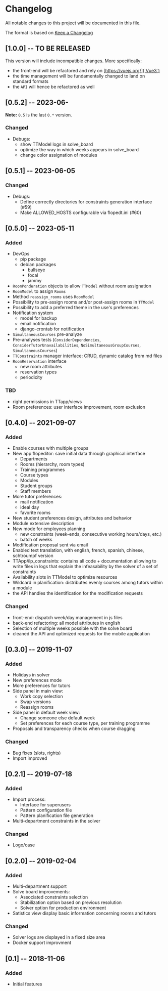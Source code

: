 # Changelog
All notable changes to this project will be documented in this file.

The format is based on [Keep a Changelog](https://keepachangelog.com/en/1.0.0/)




## [1.0.0] -- TO BE RELEASED
This version will include incompatible changes. More specifically:
- the front-end will be refactored and rely on [https://vuejs.org/](`Vue3`)
- the time management will be fundamentally changed to land on standard formats
- the `API` will hence be refactored as well

## [0.5.2] -- 2023-06-
**Note:** `0.5` is the last `0.*` version.
### Changed
- Debugs:
  - show TTModel logs in solve_board
  - optimize the way in which weeks appears in solve_board
  - change color assignation of modules

## [0.5.1] -- 2023-06-05
### Changed
- Debugs:
  - Define correctly directories for constraints generation interface (#59) 
  - Make ALLOWED_HOSTS configurable via flopedt.ini (#60)

## [0.5.0] -- 2023-05-11
### Added
- DevOps
  - pip package
  - debian packages
    - bullseye
    - focal
    - jammy
- `RoomPonderation` objects to allow `TTModel` without room assignation
- `RoomModel` to assign `Rooms`
- Method `reassign_rooms` uses `RoomModel`
- Possibility to pre-assign rooms and/or post-assign rooms in `TTModel`
- Possibility to add a preferred theme in the use's preferences
- Notification system
  - model for backup
  - email notification
  - django-crontab for notification
- `SimultaneousCourses` pre-analyze
- Pre-analyses tests (`ConsiderDependencies`, `ConsiderTutorUnavailabilities`, 
  `NoSimultaneousGroupCourses`, `SimultaneousCourses`)
- `TTConstraints` manager interface: CRUD, dynamic catalog from md files
- `RoomReservation` interface
  - new room attributes
  - reservation types
  - periodicity

### TBD
- right permissions in TTapp/views
- Room preferences: user interface improvement, room exclusion

## [0.4.0] -- 2021-09-07
### Added
- Enable courses with multiple groups
- New app flopeditor: save initial data through graphical interface
  - Departments
  - Rooms (hierarchy, room types)
  - Training programmes
  - Course types
  - Modules
  - Student groups
  - Staff members
- More tutor preferences:
  - mail notification
  - ideal day
  - favorite rooms
- New student preferences design, attributes and behavior
- Module extensive description
- New mode for employees planning
  - new constraints (week-ends, consecutive working hours/days, etc.)
  - batch of weeks
- Modification proposal sent via email
- Enabled text translation, with english, french, spanish, chinese,
  schtroumpf version
- TTApp/ilp_constraints: contains all code + documentation allowing
  to write files in logs that explain the infeasability by the solver
  of a set of constraints
- Availability slots in TTModel to optimize resources
- Wildcard in planification: distributes evenly courses among tutors within a
  module
- the API handles the identification for the modification requests

### Changed
- front-end: dispatch week/day management in js files
- back-end refactoring: all model attributes in english
- Selection of multiple weeks possible with the solve board
- cleaned the API and optimized requests for the mobile application



## [0.3.0] -- 2019-11-07
### Added
- Holidays in solver
- New preferences mode
- More preferences for tutors
- Side panel in main view:
  - Work copy selection
  - Swap versions
  - Reassign rooms
- Side panel in default week view:
  - Change someone else default week
  - Set preferences for each course type, per training programme
- Proposals and transparency checks when course dragging

### Changed
- Bug fixes (slots, rights)
- Import improved


## [0.2.1] -- 2019-07-18
### Added
- Import process:
  - Interface for superusers
  - Pattern configuration file
  - Pattern planification file generation
- Multi-department constraints in the solver

### Changed
- Logo/case


## [0.2.0] -- 2019-02-04
### Added
- Multi-department support
- Solve board improvements:
  - Associated constraints selection
  - Stabilization option based on previous resolution
  - Solver option for production environment
- Satistics view display basic information concerning rooms and tutors

### Changed
- Solver logs are displayed in a fixed size area
- Docker support improvment


## [0.1] -- 2018-11-06
### Added
- Initial features

